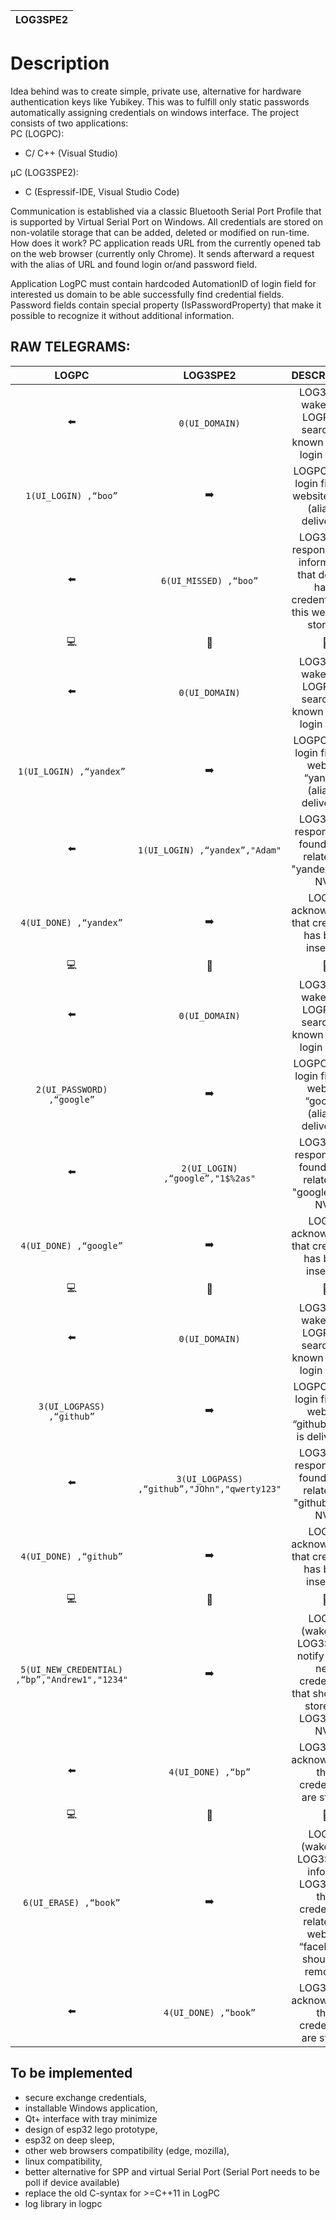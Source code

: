 | LOG3SPE2 |
| -------- |

# Description

Idea behind was to create simple, private use, alternative for hardware authentication keys like Yubikey. This was to fulfill only static passwords automatically assigning credentials on windows interface.
The project consists of two applications:   
PC (LOGPC):
- C/ C++ (Visual Studio) 

µC (LOG3SPE2):
- C (Espressif-IDE, Visual Studio Code)

Communication is established via a classic Bluetooth Serial Port Profile that is supported by Virtual Serial Port on Windows. All credentials are stored on non-volatile storage that can be added, deleted or modified on run-time.
How does it work?
PC application reads URL from the currently opened tab on the web browser (currently only Chrome).
It sends afterward a request with the alias of URL and found login or/and password field.

Application LogPC must contain hardcoded AutomationID of login field for interested us domain to be able successfully find credential fields. Password fields contain special property (IsPasswordProperty) that make it possible to recognize it without additional information.  


## RAW TELEGRAMS:

|          LOGPC             |        LOG3SPE2                       |          DESCRIPTION                                                                                          | 
| :---------------------:    | :-----------------------------------: | :-----------------------------------------------------------------------------------------------------------: | 
|        :arrow_left:        |             `0(UI_DOMAIN)`            | LOG3SPE2 wakes-up LOGPC to search for known url and login fields                                              |
|  `1(UI_LOGIN) ,“boo”`      |             :arrow_right:             | LOGPC found login field on website “boo” (alias is delivered)                                                 |
|        :arrow_left:        |       `6(UI_MISSED) ,“boo”`           | LOG3SPE2 response with information that doesn’t have credentials for this website in storage                  |
|:computer:|:iphone:|:scroll:|
|        :arrow_left:        |     `0(UI_DOMAIN)`                    | LOG3SPE2 wakes-up LOGPC to search for known url and login fields                                              |
| `1(UI_LOGIN) ,“yandex”`    |             :arrow_right:             | LOGPC found login field on website “yandex” (alias is delivered)                                              |
|        :arrow_left:        |    `1(UI_LOGIN) ,“yandex”,"Adam"`     | LOG3SPE2 respond with found login related to "yandex" from NVS                                                |
| `4(UI_DONE) ,“yandex”`     |             :arrow_right:             | LOGPC acknowledges that credential has been inserted                                                          |
|:computer:|:iphone:|:scroll:|
|        :arrow_left:        |     `0(UI_DOMAIN)`                    | LOG3SPE2 wakes-up LOGPC to search for known url and login fields                                              |
|`2(UI_PASSWORD) ,“google”`  |             :arrow_right:             | LOGPC found login field on website “google” (alias is delivered)                                              |
|        :arrow_left:        |    `2(UI_LOGIN) ,“google”,"1$%2as"`   | LOG3SPE2 respond with found login related to "google" from NVS                                                |
| `4(UI_DONE) ,“google”`     |             :arrow_right:             | LOGPC acknowledges that credential has been inserted                                                          |
|:computer:|:iphone:|:scroll:|
|        :arrow_left:        |     `0(UI_DOMAIN)`                    | LOG3SPE2 wakes-up LOGPC to search for known url and login fields                                              |
| `3(UI_LOGPASS) ,“github”`  |             :arrow_right:             | LOGPC found login field on website “github” (alias is delivered)                                              |
|        :arrow_left:        |  `3(UI_LOGPASS) ,“github”,"JOhn","qwerty123"`   | LOG3SPE2 respond with found login related to "github" from NVS                                      |
| `4(UI_DONE) ,“github”`     |             :arrow_right:             | LOGPC acknowledges that credential has been inserted                                                          |
|:computer:|:iphone:|:scroll:|
| `5(UI_NEW_CREDENTIAL) ,“bp”,"Andrew1","1234"` |    :arrow_right:   | LOGPC (wakes up LOG3SPE2) notify about new credentials that should be stored in LOG3SPE2 NVS                  |
|        :arrow_left:        | `4(UI_DONE) ,“bp”` | LOG3SPE2 acknowledges that credentials are stored                                                                                |
|:computer:|:iphone:|:scroll:|
| `6(UI_ERASE) ,“book”`      |             :arrow_right:             | LOGPC  (wakes up LOG3SPE2) informs LOG3SPE2 that credentials related to website “facebook” should be removed  |
|        :arrow_left:        |         `4(UI_DONE) ,“book”`          | LOG3SPE2 acknowledges that credentials are stored                                                             |

## To be implemented
* secure exchange credentials,
* installable Windows application,
* Qt+ interface with tray minimize
* design of esp32 lego prototype,
* esp32 on deep sleep,
* other web browsers compatibility (edge, mozilla),
* linux compatibility,
* better alternative for SPP and virtual Serial Port  (Serial Port needs to be poll if device available)
* replace the old C-syntax for >=C++11 in LogPC
* log library in logpc
